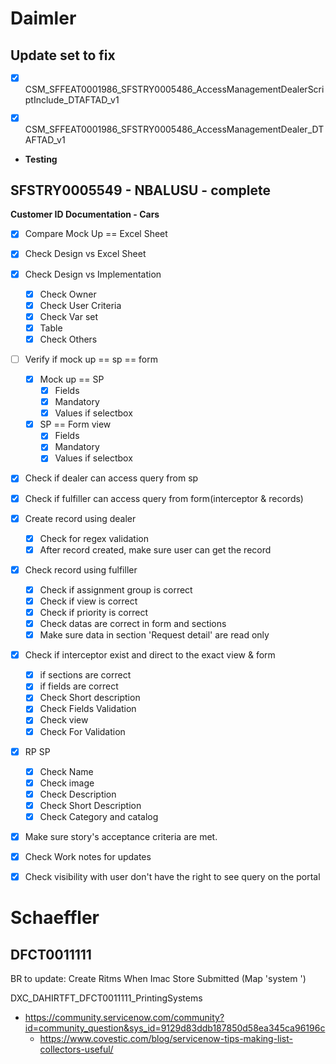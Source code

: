 # Daimler

## Update set to fix
- [x] CSM_SFFEAT0001986_SFSTRY0005486_AccessManagementDealerScriptInclude_DTAFTAD_v1  
- [x] CSM_SFFEAT0001986_SFSTRY0005486_AccessManagementDealer_DTAFTAD_v1



- **Testing**

## SFSTRY0005549 - NBALUSU - complete

**Customer ID Documentation - Cars**

- [x] Compare Mock Up == Excel Sheet
- [x] Check Design vs Excel Sheet
- [x] Check Design vs Implementation
	- [x] Check Owner
	- [x] Check User Criteria
	- [x] Check Var set
	- [x] Table
	- [x] Check Others
- [ ] Verify if mock up == sp == form 
	- [x] Mock up == SP
		- [x] Fields
		- [x] Mandatory
		- [x] Values if selectbox
	- [x] SP == Form view
		- [x] Fields
		- [x] Mandatory
		- [x] Values if selectbox
- [x] Check if dealer can access query from sp
- [x] Check if fulfiller can access query from form(interceptor & records)
- [x] Create record using dealer
	- [x] Check for regex validation
	- [x] After record created, make sure user can get the record
- [x] Check record using fulfiller
	- [x] Check if assignment group is correct
	- [x] Check if view is correct
	- [x] Check if priority is correct
	- [x] Check datas are correct in form and sections
	- [x] Make sure data in section 'Request detail' are read only
- [x] Check if interceptor exist and direct to the exact view & form
	- [x] if sections are correct
	- [x] if fields are correct
	- [x] Check Short description
	- [x] Check Fields Validation
	- [x] Check view
	- [x] Check For Validation
- [x] RP SP
	- [x] Check Name
	- [x] Check image
	- [x] Check Description
	- [x] Check Short Description
	- [x] Check Category and catalog
- [x] Make sure story's acceptance criteria are met.
- [x] Check Work notes for updates
- [x] Check visibility with user don't have the right to see query on the portal




# Schaeffler



## DFCT0011111

BR to update: Create Ritms When Imac Store Submitted (Map 'system ')


DXC_DAHIRTFT_DFCT0011111_PrintingSystems

- https://community.servicenow.com/community?id=community_question&sys_id=9129d83ddb187850d58ea345ca96196c
	- https://www.covestic.com/blog/servicenow-tips-making-list-collectors-useful/